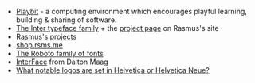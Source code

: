 - [Playbit](https://playb.it) - a computing environment which encourages playful learning, building & sharing of software.
- [The Inter typeface family](https://rsms.me/inter/) + the [project page](https://rsms.me/work/inter/) on Rasmus's site
- [Rasmus's projects](https://rsms.me/projects/)
- [shop.rsms.me](https://shop.rsms.me)
- [The Roboto family of fonts](https://github.com/googlefonts/roboto)
- [InterFace](https://fonts.adobe.com/fonts/interface) from Dalton Maag
- [What notable logos are set in Helvetica or Helvetica Neue?](https://www.quora.com/What-notable-logos-are-set-in-Helvetica-or-Helvetica-Neue)